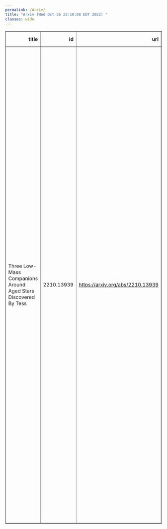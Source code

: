 ```yaml
---
permalink: /Arxiv/
title: "Arxiv (Wed Oct 26 22:10:08 EDT 2022) "
classes: wide
---
```

<table border="1" class="dataframe">
  <thead>
    <tr style="text-align: right;">
      <th>title</th>
      <th>id</th>
      <th>url</th>
      <th>authors</th>
      <th>Local Authors</th>
    </tr>
  </thead>
  <tbody>
    <tr>
      <td>Three Low-Mass Companions Around Aged Stars Discovered By Tess</td>
      <td>2210.13939</td>
      <td><a href="https://arxiv.org/abs/2210.13939" target="_blank">https://arxiv.org/abs/2210.13939</a></td>
      <td>Zitao Lin, Tianjun Gan, Sharon X. Wang, Avi Shporer, Markus Rabus, George Zhou, Angelica Psaridi, François Bouchy, Allyson Bieryla, David W. Latham, Shude Mao, Keivan G. Stassun, Coel Hellier, Steve B. Howell, Carl Ziegler, César Briceño, Douglas A. Caldwe, Karen A. Collins, Jason L. Curtis, Jacqueline K. Faherty, Crystal L. Gnilka, Samuel K. Grunblatt, Jon M. Jenkins, Marshall C. Johnson, Nicholas Law, Monika Lendl, Colin Littlefield, Michael B. Lund, Mikkel N. Lund, Andrew W. Mann, Scott Mcdermott, Lokesh Mishra, Dany Mounzer, Martin Paegert, Tyler Pritchard, George R. Ricker, Sara Seager, Gregor Srdoc, Jiaxin Tang, Stéphane Udry, Roland Vanderspek, David Watanabe, Joshua N. Winn, Jie Yu</td>
      <td>Marshall Johnson</td>
    </tr>
  </tbody>
</table>